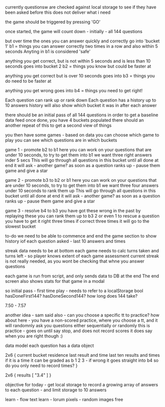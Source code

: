 
currently questionsw are checked against local storage to see if they have been asked before 
this does not deliver what i need

the game should be triggered by pressing 'GO'

once started, the game will count down - initially - all 144 questions 

but over time the ones you can answer quickly and correctly go into 'bucket 1'
b1 = things you can answer correctly two times in a row and also within 5 seconds 
Anyting in b1 is considered 'safe'

anything you get correct, but is not within 5 seconds and is less than 10 seconds goes into bucket 2 
b2 = things you know but could be faster at 

anything you get correct but is over 10 seconds goes into b3 = things you do need to be faster at 

anything you get wrong goes into b4 = things you need to get right!

Each question can rank up or rank down
Each question has a history up to 10 answers 
history will also show which bucket it was in after each answer 

there should be an initial pass of all 144 questions in order to get a baseline data feed 
once done, you have 4 buckets populated 
there should an another repeat of this to get a second view of things 

you then have some games - based on data
you can choose which game to play
you can see which questions are in which buckets 
 

game 1 - promote b2 to b1
here you can work on your questions that are under 10 seconds, to try to get them into b1 
we want three right answers inder 5 secs
This will go through all questions in this bucket until all done
at end it will ask - another game?
as soon as a question ranks up - pause them game and give a star

game 2 - promote b3 to b2 or b1
here you can work on your questions that are under 10 seconds, to try to get them into b1 
we want three four answers under 10 seconds to rank them up
This will go through all questions in this bucket until all done
at end it will ask - another game?
as soon as a question ranks up - pause them game and give a star

game 3 - resolve b4 to b3 
you have got these wrong in the past 
by replaying these you can rank them up to b3 2 or even 1 
to rescue a question you have to get it right three times 
if correct three times it will go to the slowest bucket 



to-do
we need to be able to commence and end the game 
section to show history iof each question asked - last 10 answers and times 

streak data needs to be at bottom
each game needs to calc turns taken and turns left - so player knows extent of each game assessment 
current streak is not really needed, as you wont be checking that whne you answer questions

each game is run from script, and only sends data to DB at the end
The end screen also shows stats for that game in a modal

so initial pass - first time play - needs to refer to a localStorage bool
hasDoneFirst144?
hasDoneSecond144?
how long does 144 take?

7.50 - 7.57

another idea - sam said also - can you choose a specific tt to practice?
how about here - you have a non-scored practice, where you choose a tt, and it will 
randomnly ask you questions either sequentially or randomly
this is practice - goes on until say stop, and does not record scores
it does say when you are right though :)



data model
each question has a data object 

2x6 {
  current bucket residence
  last result and time
  last ten results and times
  if it is a time it can be graded as b 1 2 3 - if wrong it goes straight into b4 
  so do you only need to record times?
}

2x6 {
  results [
    "3.4"
    ]
}


objective for today - get local storage to record a growing array of answers to each question - and limit storage to 10 answers 




learn - flow text
learn - lorum pixels - random images free
